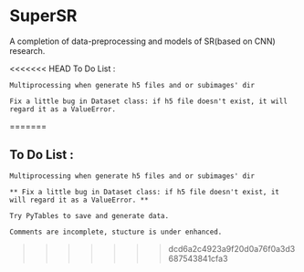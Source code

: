 # SuperSR

A completion of data-preprocessing and models of SR(based on CNN) research.

<<<<<<< HEAD
To Do List :

    Multiprocessing when generate h5 files and or subimages' dir

    Fix a little bug in Dataset class: if h5 file doesn't exist, it will regard it as a ValueError. 
=======

## To Do List : 

    Multiprocessing when generate h5 files and or subimages' dir

    ** Fix a little bug in Dataset class: if h5 file doesn't exist, it will regard it as a ValueError. **

    Try PyTables to save and generate data. 

    Comments are incomplete, stucture is under enhanced. 
>>>>>>> dcd6a2c4923a9f20d0a76f0a3d3687543841cfa3
